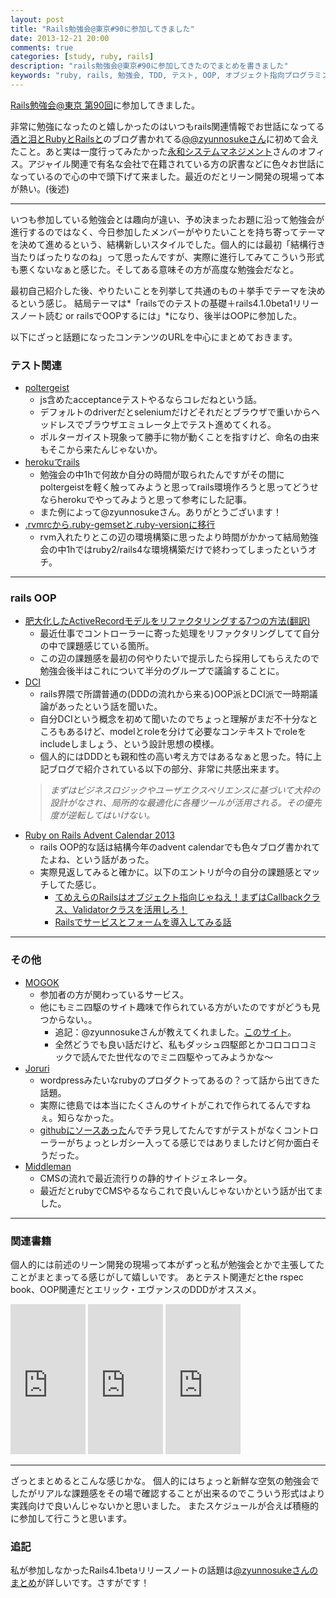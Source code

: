 ```yaml
---
layout: post
title: "Rails勉強会@東京#90に参加してきました"
date: 2013-12-21 20:00
comments: true
categories: [study, ruby, rails]
description: "rails勉強会@東京#90に参加してきたのでまとめを書きました"
keywords: "ruby, rails, 勉強会, TDD, テスト, OOP, オブジェクト指向プログラミング, DDD, ドメイン駆動設計"
---
```


[Rails勉強会@東京 第90回](http://railsmeetingtokyo.doorkeeper.jp/events/7642)に参加してきました。

非常に勉強になったのと嬉しかったのはいつもrails関連情報でお世話になってる[酒と泪とRubyとRailsと](http://morizyun.github.io/)のブログ書かれてる[@@zyunnosukeさん](https://twitter.com/zyunnosuke)に初めて会えたこと。あと実は一度行ってみたかった[永和システムマネジメント](http://www.esm.co.jp/)さんのオフィス。アジャイル関連で有名な会社で在籍されている方の訳書などに色々お世話になっているので心の中で頭下げて来ました。最近のだとリーン開発の現場って本が熱い。(後述)

- - -

いつも参加している勉強会とは趣向が違い、予め決まったお題に沿って勉強会が進行するのではなく、今日参加したメンバーがやりたいことを持ち寄ってテーマを決めて進めるという、結構新しいスタイルでした。個人的には最初「結構行き当たりばったりなのね」って思ったんですが、実際に進行してみてこういう形式も悪くないなぁと感じた。そしてある意味その方が高度な勉強会だなと。

最初自己紹介した後、やりたいことを列挙して共通のもの＋挙手でテーマを決めるという感じ。
結局テーマは*「railsでのテストの基礎＋rails4.1.0beta1リリースノート読む or railsでOOPするには」*になり、後半はOOPに参加した。

以下にざっと話題になったコンテンツのURLを中心にまとめておきます。

### テスト関連

* [poltergeist](http://blog.livedoor.jp/sasata299/archives/51924944.html)
  - js含めたacceptanceテストやるならコレだねという話。
  - デフォルトのdriverだとseleniumだけどそれだとブラウザで重いからヘッドレスでブラウザエミュレータ上でテスト進めてくれる。
  - ポルターガイスト現象って勝手に物が動くことを指すけど、命名の由来もそこから来たんじゃないか。
* [herokuでrails](http://morizyun.github.io/blog/heroku-rails4-postgresql-introduction/)
  - 勉強会の中1hで何故か自分の時間が取られたんですがその間にpoltergeistを軽く触ってみようと思ってrails環境作ろうと思ってどうせならherokuでやってみようと思って参考にした記事。
  - また例によって@zyunnosukeさん。ありがとうございます！
* [.rvmrcから.ruby-gemsetと.ruby-versionに移行](http://qiita.com/prinum/items/ac9feadbbe497649ab3f)
  - rvm入れたりとこの辺の環境構築に思ったより時間がかかって結局勉強会の中1hではruby2/rails4な環境構築だけで終わってしまったというオチ。

- - -

### rails OOP
* [肥大化したActiveRecordモデルをリファクタリングする7つの方法(翻訳)](http://techracho.bpsinc.jp/hachi8833/2013_11_19/14738)
  - 最近仕事でコントローラーに寄った処理をリファクタリングしてて自分の中で課題感じている箇所。
  - この辺の課題感を最初の何やりたいで提示したら採用してもらえたので勉強会後半はこれについて半分のグループで議論することに。
* [DCI](http://dodemoyoiblog.blogspot.jp/2012/09/dci-data-context-interaction.html)
  - rails界隈で所謂普通の(DDDの流れから来る)OOP派とDCI派で一時期議論があったという話を聞いた。
  - 自分DCIという概念を初めて聞いたのでちょっと理解がまだ不十分なところもあるけど、modelとroleを分けて必要なコンテキストでroleをincludeしましょう、という設計思想の模様。
  - 個人的にはDDDとも親和性の高い考え方ではあるなぁと思った。特に上記ブログで紹介されている以下の部分、非常に共感出来ます。
  > *まずはビジネスロジックやユーザエクスペリエンスに基づいて大枠の設計がなされ、局所的な最適化に各種ツールが活用される。その優先度が逆転してはいけない。*
* [Ruby on Rails Advent Calendar 2013](http://qiita.com/advent-calendar/2013/ruby-on-rails)
  - rails OOP的な話は結構今年のadvent calendarでも色々ブログ書かれてたよね、という話があった。
  - 実際見返してみると確かに。以下のエントリが今の自分の課題感とマッチしてた感じ。
    * [てめえらのRailsはオブジェクト指向じゃねえ！まずはCallbackクラス、Validatorクラスを活用しろ！](http://qiita.com/joker1007/items/2a03500017766bdb0234)
    * [Railsでサービスとフォームを導入してみる話](http://a-suenami.hatenablog.com/entry/2013/12/06/092146)

- - -

### その他
* [MOGOK](http://mogok.jp/index.html)
  - 参加者の方が関わっているサービス。
  - 他にもミニ四駆のサイト趣味で作られている方がいたのですがどうも見つからない。。
    * 追記：@zyunnosukeさんが教えてくれました。[このサイト](http://mini4wg.com/)。
    * 全然どうでも良い話だけど、私もダッシュ四駆郎とかコロコロコミックで読んでた世代なのでミニ四駆やってみようかな〜
* [Joruri](http://joruri.org/)
  - wordpressみたいなrubyのプロダクトってあるの？って話から出てきた話題。
  - 実際に徳島では本当にたくさんのサイトがこれで作られてるんですねぇ。知らなかった。
  - [githubにソースあった](https://github.com/joruri/joruricms)んでチラ見してたんですがテストがなくコントローラーがちょっとレガシー入ってる感じではありましたけど何か面白そうだった。
* [Middleman](http://middlemanjp.github.io/)
  - CMSの流れで最近流行りの静的サイトジェネレータ。
  - 最近だとrubyでCMSやるならこれで良いんじゃないかという話が出てました。

- - -

### 関連書籍
個人的には前述のリーン開発の現場って本がずっと私が勉強会とかで主張してたことがまとまってる感じがして嬉しいです。
あとテスト関連だとthe rspec book、OOP関連だとエリック・エヴァンスのDDDがオススメ。

<iframe src="http://rcm-fe.amazon-adsystem.com/e/cm?t=athome0a-22&o=9&p=8&l=as1&asins=427406932X&ref=tf_til&fc1=000000&IS2=1&lt1=_blank&m=amazon&lc1=0000FF&bc1=000000&bg1=FFFFFF&f=ifr" style="width:120px;height:240px;" scrolling="no" marginwidth="0" marginheight="0" frameborder="0"></iframe>

<iframe src="http://rcm-fe.amazon-adsystem.com/e/cm?t=athome0a-22&o=9&p=8&l=as1&asins=4798121932&ref=tf_til&fc1=000000&IS2=1&lt1=_blank&m=amazon&lc1=0000FF&bc1=000000&bg1=FFFFFF&f=ifr" style="width:120px;height:240px;" scrolling="no" marginwidth="0" marginheight="0" frameborder="0"></iframe>

<iframe src="http://rcm-fe.amazon-adsystem.com/e/cm?t=athome0a-22&o=9&p=8&l=as1&asins=4798121967&ref=tf_til&fc1=000000&IS2=1&lt1=_blank&m=amazon&lc1=0000FF&bc1=000000&bg1=FFFFFF&f=ifr" style="width:120px;height:240px;" scrolling="no" marginwidth="0" marginheight="0" frameborder="0"></iframe>

- - -

ざっとまとめるとこんな感じかな。
個人的にはちょっと新鮮な空気の勉強会でしたがリアルな課題感をその場で確認することが出来るのでこういう形式はより実践向けで良いんじゃないかと思いました。
またスケジュールが合えば積極的に参加して行こうと思います。

### 追記
私が参加しなかったRails4.1betaリリースノートの話題は[@zyunnosukeさんのまとめ](http://morizyun.github.io/blog/rspec-changelog-rails-tokyo-90/)が詳しいです。さすがです！
